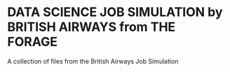 # DATA SCIENCE JOB SIMULATION by BRITISH AIRWAYS from THE FORAGE
A collection of files from the British Airways Job Simulation
